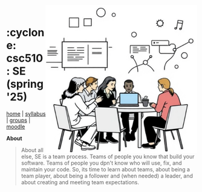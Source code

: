 <a name=#top><p>&nbsp;<img align=right width=400 src="/img/banner.png">
<h1> :cyclone:  csc510: SE (spring'25)</h1>

[home](home) | [syllabus](syllabus) | [groups](groups) | [moodle](moodle)

**About**
> About all else, SE is a team process. Teams of people you know that build your software. Teams of people you dpn't  know who will use, fix, and maintain your code.  So, its time to learn about teams, about being a team player, about being a follower and (when needed) a leader, and about creating and meeting team expectations. 
